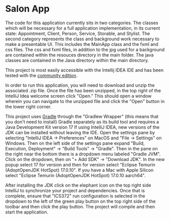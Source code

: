 # Salon App

The code for this application currently sits in two categories. The classes which will be necessary for a full
application implementation, in its current state: Appointment, Client, Person, Service, Storable, and Stylist. The
second category represents the class and background work necessary to make a presentable UI. This includes the 
MainApp class and the fxml and css files. The css and fxml files, in addition to the jpg used for a background
are contained within the resouces directory in the main folder. The java classes are contained in the Java directory
within the main directory.

This project is most easily accessible with the Intellij IDEA IDE and has been tested with the 
[community edition](https://www.jetbrains.com/idea/download).

In order to run this application, you will need to download and unzip the associated .zip file. Once the file has
been unzipped, in the top right of the IntelliJ Idea welcome screen click "Open." This should open a window wherein
you can navigate to the unzipped file and click the "Open" button in the lower right corner.

This project uses [Gradle](https://gradle.org) through the "Gradlew Wrapper" (this means that you don't need to
install) Gradle separately as its build tool and requires a Java
Development Kit version 17 If using IntelliJ IDEA, new versions of the JDK can be installed without leaving the IDE.
Open the settings pane by selecting "IntelliJ IDEA -> Preferences" on MacOS and "File -> Settings" on Windows. Then
on the left side of the settings pane expand "Build, Execution, Deployment" -> "Build Tools" -> "Gradle". Then in
the pane on the right near the bottom there is a dropdown menu labeled "Gradle JVM". Click on the dropdown, then on
"+ Add SDK" -> "Download JDK". In the new popup select 17 for version and then for version select
"Eclipse Temurin (AdoptOpenJDK HotSpot) 17.0.10". If you have a Mac with Apple Silicon select
"Eclipse Temurin (AdoptOpenJDK HotSpot) 17.0.10 aarch64".

After installing the JDK click on the elephant icon on the top right side IntelliJ to synchronize your project and
dependencies. Once that is complete, ensure that "ICS372" run configuration is selected in the dropdown to the
left of the green play button on the top right side of the toolbar and then click the play button. The project will
compile and then start the application.

